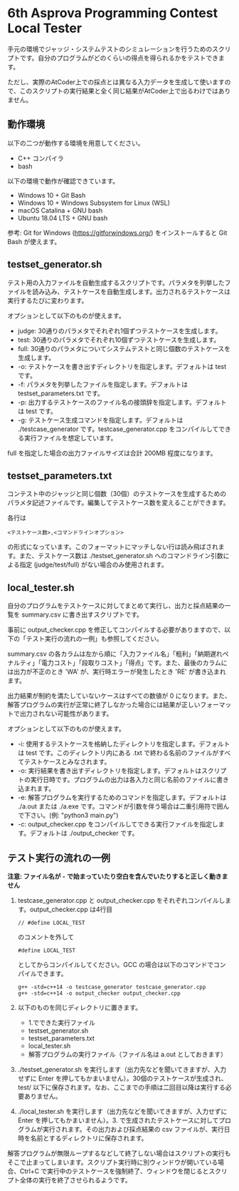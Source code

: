# 6th Asprova Programming Contest Local Tester

手元の環境でジャッジ・システムテストのシミュレーションを行うためのスクリプトです。自分のプログラムがどのくらいの得点を得られるかをテストできます。

ただし、実際のAtCoder上での採点とは異なる入力データを生成して使いますので、このスクリプトの実行結果と全く同じ結果がAtCoder上で出るわけではありません。


## 動作環境

以下の二つが動作する環境を用意してください。

 * C++ コンパイラ
 * bash

以下の環境で動作が確認できています。

 * Windows 10 + Git Bash
 * Windows 10 + Windows Subsystem for Linux (WSL)
 * macOS Catalina + GNU bash
 * Ubuntu 18.04 LTS + GNU bash

参考: Git for Windows (https://gitforwindows.org/) をインストールすると Git Bash が使えます。

## testset_generator.sh

テスト用の入力ファイルを自動生成するスクリプトです。パラメタを列挙したファイルを読み込み、テストケースを自動生成します。出力されるテストケースは実行するたびに変わります。

オプションとして以下のものが使えます。

 * judge:  30通りのパラメタでそれぞれ1個ずつテストケースを生成します。
 * test:   30通りのパラメタでそれぞれ10個ずつテストケースを生成します。
 * full:   30通りのパラメタについてシステムテストと同じ個数のテストケースを生成します。
 * -o:     テストケースを書き出すディレクトリを指定します。デフォルトは test です。
 * -f:     パラメタを列挙したファイルを指定します。デフォルトは testset_parameters.txt です。
 * -p:     出力するテストケースのファイル名の接頭辞を指定します。デフォルトは test です。
 * -g:     テストケース生成コマンドを指定します。デフォルトは ./testcase_generator です。testcase_generator.cpp をコンパイルしてできる実行ファイルを想定しています。

full を指定した場合の出力ファイルサイズは合計 200MB 程度になります。


## testset_parameters.txt 

コンテスト中のジャッジと同じ個数（30個）のテストケースを生成するためのパラメタ記述ファイルです。編集してテストケース数を変えることができます。

各行は

```
<テストケース数>,<コマンドラインオプション>
```

の形式になっています。このフォーマットにマッチしない行は読み飛ばされます。また、テストケース数は ./testset_generator.sh へのコマンドライン引数による指定 (judge/test/full) がない場合のみ使用されます。


## local_tester.sh

自分のプログラムをテストケースに対してまとめて実行し、出力と採点結果の一覧を summary.csv に書き出すスクリプトです。

事前に output_checker.cpp を修正してコンパイルする必要がありますので、以下の「テスト実行の流れの一例」も参照してください。

summary.csv の各カラムは左から順に「入力ファイル名」「粗利」「納期遅れペナルティ」「電力コスト」「段取りコスト」「得点」です。また、最後のカラムには出力が不正のとき 'WA' が、実行時エラーが発生したとき 'RE' が書き込まれます。

出力結果が制約を満たしていないケースはすべての数値が 0 になります。また、解答プログラムの実行が正常に終了しなかった場合には結果が正しいフォーマットで出力されない可能性があります。

オプションとして以下のものが使えます。

 * -i:   使用するテストケースを格納したディレクトリを指定します。デフォルトは test です。このディレクトリ内にある .txt で終わる名前のファイルがすべてテストケースとみなされます。
 * -o:   実行結果を書き出すディレクトリを指定します。デフォルトはスクリプトの実行日時です。プログラムの出力は各入力と同じ名前のファイルに書き込まれます。
 * -e:   解答プログラムを実行するためのコマンドを指定します。デフォルトは ./a.out または ./a.exe です。コマンドが引数を伴う場合は二重引用符で囲んで下さい。(例: "python3 main.py")
 * -c:   output_checker.cpp をコンパイルしてできる実行ファイルを指定します。デフォルトは ./output_checker です。


## テスト実行の流れの一例

**注意: ファイル名が `-` で始まっていたり空白を含んでいたりすると正しく動きません**

1. testcase_generator.cpp と output_checker.cpp をそれぞれコンパイルします。output_checker.cpp は4行目
   ```
   // #define LOCAL_TEST
   ```
   のコメントを外して
   ```
   #define LOCAL_TEST
   ```
   としてからコンパイルしてください。GCC の場合は以下のコマンドでコンパイルできます。
   ```
   g++ -std=c++14 -o testcase_generator testcase_generator.cpp
   g++ -std=c++14 -o output_checker output_checker.cpp
   ```

2. 以下のものを同じディレクトリに置きます。
   - 1.でできた実行ファイル
   - testset_generator.sh
   - testset_parameters.txt
   - local_tester.sh
   - 解答プログラムの実行ファイル（ファイル名は a.out としておきます）

3. ./testset_generator.sh を実行します（出力先などを聞いてきますが、入力せずに Enter を押してもかまいません）。30個のテストケースが生成され、test/ 以下に保存されます。なお、ここまでの手順は二回目以降は実行する必要ありません。

4. ./local_tester.sh を実行します（出力先などを聞いてきますが、入力せずに Enter を押してもかまいません）。3. で生成されたテストケースに対してプログラムが実行されます。その出力および採点結果の csv ファイルが、実行日時を名前とするディレクトリに保存されます。

解答プログラムが無限ループするなどして終了しない場合はスクリプトの実行もそこで止まってしまいます。スクリプト実行時に別ウィンドウが開いている場合、Ctrl+C で実行中のテストケースを強制終了、ウィンドウを閉じるとスクリプト全体の実行を終了させられるようです。
